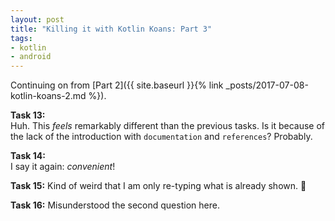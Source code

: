 ```yaml
---
layout: post
title: "Killing it with Kotlin Koans: Part 3"
tags:
- kotlin
- android
---
```

Continuing on from [Part 2]({{ site.baseurl }}{% link _posts/2017-07-08-kotlin-koans-2.md %}).

__Task 13:__  
Huh. This _feels_ remarkably different than the previous tasks. Is it because of the lack of the introduction with `documentation` and `references`? Probably.

__Task 14:__  
I say it again: _convenient_!

__Task 15:__
Kind of weird that I am only re-typing what is already shown. 🤔

__Task 16:__
Misunderstood the second question here.